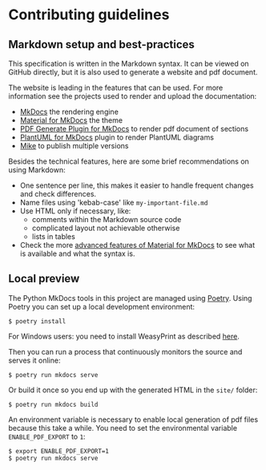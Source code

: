 <!--
SPDX-FileCopyrightText: 2020-2023 Contributors to the Shapeshifter project

SPDX-License-Identifier: Apache-2.0
-->

# Contributing guidelines

## Markdown setup and best-practices

This specification is written in the Markdown syntax.
It can be viewed on GitHub directly, but it is also used to generate a website and pdf document.

The website is leading in the features that can be used.
For more information see the projects used to render and upload the documentation:

- [MkDocs](https://www.mkdocs.org/) the rendering engine
- [Material for MkDocs](https://squidfunk.github.io/mkdocs-material/) the theme
- [PDF Generate Plugin for MkDocs](https://github.com/orzih/mkdocs-with-pdf) to render pdf document of sections
- [PlantUML for MkDocs](https://pypi.org/project/mkdocs-plantuml/) plugin to render PlantUML diagrams
- [Mike](https://github.com/jimporter/mike) to publish multiple versions

Besides the technical features, here are some brief recommendations on using Markdown:

- One sentence per line, this makes it easier to handle frequent changes and check differences.
- Name files using 'kebab-case' like `my-important-file.md`
- Use HTML only if necessary, like:
  - comments within the Markdown source code
  - complicated layout not achievable otherwise
  - lists in tables
- Check the more [advanced features of Material for MkDocs](https://squidfunk.github.io/mkdocs-material/reference/) to see what is available and what the syntax is.

## Local preview

The Python MkDocs tools in this project are managed using [Poetry](https://python-poetry.org/).
Using Poetry you can set up a local development environment:

```
$ poetry install
```

For Windows users: you need to install WeasyPrint as described [here](https://doc.courtbouillon.org/weasyprint/stable/first_steps.html#windows).

Then you can run a process that continuously monitors the source and serves it online:

```
$ poetry run mkdocs serve
```

Or build it once so you end up with the generated HTML in the `site/` folder:

```
$ poetry run mkdocs build
```

An environment variable is necessary to enable local generation of pdf files because this take a while.
You need to set the environmental variable `ENABLE_PDF_EXPORT` to `1`:

```
$ export ENABLE_PDF_EXPORT=1
$ poetry run mkdocs serve
```
